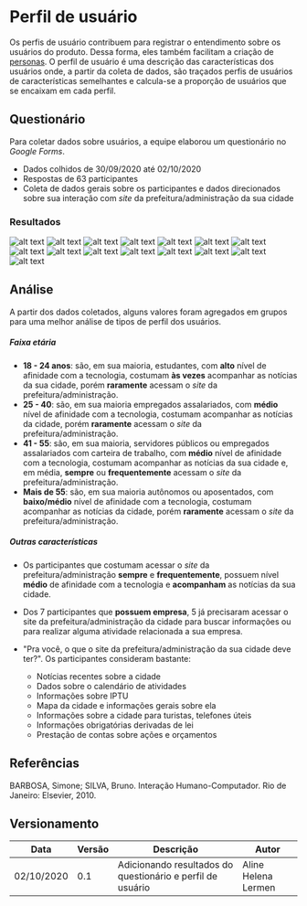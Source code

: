 # Perfil de usuário
Os perfis de usuário contribuem para registrar o entendimento sobre os usuários do produto. Dessa forma, eles também facilitam a criação de [personas](personas.md).
O perfil de usuário é uma descrição das características dos usuários onde, a partir da coleta de dados, são traçados perfis de usuários de características semelhantes e calcula-se a proporção de usuários que se encaixam em cada perfil.


## Questionário
Para coletar dados sobre usuários, a equipe elaborou um questionário no *Google Forms*.
* Dados colhidos de 30/09/2020 até 02/10/2020
* Respostas de 63 participantes
* Coleta de dados gerais sobre os participantes e dados direcionados sobre sua interação com *site* da prefeitura/administração da sua cidade


### Resultados
![alt text](img/questionario/questionario_01.png) 
![alt text](img/questionario/questionario_02.png)
![alt text](img/questionario/questionario_03.png)
![alt text](img/questionario/questionario_04.png)
![alt text](img/questionario/questionario_05.png)
![alt text](img/questionario/questionario_06.png)
![alt text](img/questionario/questionario_07.png)
![alt text](img/questionario/questionario_08.png)
![alt text](img/questionario/questionario_09.png)
![alt text](img/questionario/questionario_10.png)
![alt text](img/questionario/questionario_11.png)
![alt text](img/questionario/questionario_12.png)
![alt text](img/questionario/questionario_13.png)
![alt text](img/questionario/questionario_14.png)
![alt text](img/questionario/questionario_15.png)


## Análise
A partir dos dados coletados, alguns valores foram agregados em grupos para uma melhor análise de tipos de perfil dos usuários.

##### **Faixa etária**  
* **18 - 24 anos**: são, em sua maioria, estudantes, com **alto** nível de afinidade com a tecnologia, costumam **às vezes** acompanhar as notícias da sua cidade, porém **raramente** acessam o *site* da prefeitura/administração.  
* **25 - 40**: são, em sua maioria empregados assalariados, com **médio** nível de afinidade com a tecnologia, costumam acompanhar as notícias da cidade, porém **raramente** acessam o *site* da prefeitura/administração.  
* **41 - 55**: são, em sua maioria, servidores públicos ou empregados assalariados com carteira de trabalho, com **médio** nível de afinidade com a tecnologia, costumam acompanhar as notícias da sua cidade e, em média, **sempre** ou **frequentemente** acessam o *site* da prefeitura/administração.  
* **Mais de 55**: são, em sua maioria autônomos ou aposentados, com **baixo/médio** nível de afinidade com a tecnologia, costumam acompanhar as notícias da cidade, porém **raramente** acessam o *site* da prefeitura/administração.  

##### Outras características
* Os participantes que costumam acessar o *site* da prefeitura/administração **sempre** e **frequentemente**, possuem nível **médio** de afinidade com a tecnologia e **acompanham** as notícias da sua cidade.

* Dos 7 participantes que **possuem empresa**, 5 já precisaram acessar o site da prefeitura/administração da cidade para buscar informações ou para realizar alguma atividade relacionada a sua empresa.

* "Pra você, o que o site da prefeitura/administração da sua cidade deve ter?". Os participantes consideram bastante:
  * Notícias recentes sobre a cidade
  * Dados sobre o calendário de atividades
  * Informações sobre IPTU
  * Mapa da cidade e informações gerais sobre ela
  * Informações sobre a cidade para turistas, telefones úteis
  * Informações obrigatórias derivadas de lei
  * Prestação de contas sobre ações e orçamentos

## Referências
BARBOSA, Simone; SILVA, Bruno. Interação Humano-Computador. Rio de Janeiro: Elsevier, 2010.


## Versionamento
| Data | Versão | Descrição | Autor |
|------|------|------|------|
|02/10/2020|0.1|Adicionando resultados do questionário e perfil de usuário|Aline Helena Lermen|